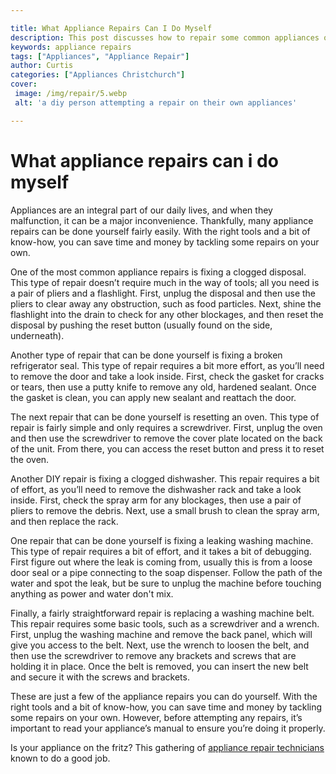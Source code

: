 ```yaml
---

title: What Appliance Repairs Can I Do Myself
description: This post discusses how to repair some common appliances on your own, saving you time and money. Learn more by reading now!
keywords: appliance repairs
tags: ["Appliances", "Appliance Repair"]
author: Curtis
categories: ["Appliances Christchurch"]
cover: 
 image: /img/repair/5.webp
 alt: 'a diy person attempting a repair on their own appliances'

---
```


# What appliance repairs can i do myself

Appliances are an integral part of our daily lives, and when they malfunction, it can be a major inconvenience. Thankfully, many appliance repairs can be done yourself fairly easily. With the right tools and a bit of know-how, you can save time and money by tackling some repairs on your own.

One of the most common appliance repairs is fixing a clogged disposal. This type of repair doesn’t require much in the way of tools; all you need is a pair of pliers and a flashlight. First, unplug the disposal and then use the pliers to clear away any obstruction, such as food particles. Next, shine the flashlight into the drain to check for any other blockages, and then reset the disposal by pushing the reset button (usually found on the side, underneath).

Another type of repair that can be done yourself is fixing a broken refrigerator seal. This type of repair requires a bit more effort, as you’ll need to remove the door and take a look inside. First, check the gasket for cracks or tears, then use a putty knife to remove any old, hardened sealant. Once the gasket is clean, you can apply new sealant and reattach the door.

The next repair that can be done yourself is resetting an oven. This type of repair is fairly simple and only requires a screwdriver. First, unplug the oven and then use the screwdriver to remove the cover plate located on the back of the unit. From there, you can access the reset button and press it to reset the oven.

Another DIY repair is fixing a clogged dishwasher. This repair requires a bit of effort, as you’ll need to remove the dishwasher rack and take a look inside. First, check the spray arm for any blockages, then use a pair of pliers to remove the debris. Next, use a small brush to clean the spray arm, and then replace the rack.

One repair that can be done yourself is fixing a leaking washing machine. This type of repair requires a bit of effort, and it takes a bit of debugging. First figure out where the leak is coming from, usually this is from a loose door seal or a pipe connecting to the soap dispenser. Follow the path of the water and spot the leak, but be sure to unplug the machine before touching anything as power and water don't mix. 

Finally, a fairly straightforward repair is replacing a washing machine belt. This repair requires some basic tools, such as a screwdriver and a wrench. First, unplug the washing machine and remove the back panel, which will give you access to the belt. Next, use the wrench to loosen the belt, and then use the screwdriver to remove any brackets and screws that are holding it in place. Once the belt is removed, you can insert the new belt and secure it with the screws and brackets.

These are just a few of the appliance repairs you can do yourself. With the right tools and a bit of know-how, you can save time and money by tackling some repairs on your own. However, before attempting any repairs, it’s important to read your appliance’s manual to ensure you’re doing it properly.

Is your appliance on the fritz? This gathering of <a href="/pages/appliance-repair-technicians/">appliance repair technicians</a> known to do a good job.